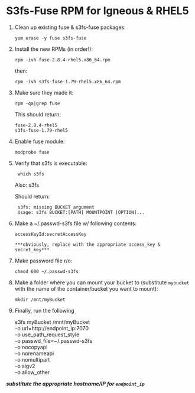 # S3fs-Fuse RPM for Igneous & RHEL5

1.  Clean up existing fuse & s3fs-fuse packages:

        yum erase -y fuse s3fs-fuse

2.  Install the new RPMs (in order!):

        rpm -ivh fuse-2.8.4-rhel5.x86_64.rpm

    then:

        rpm -ivh s3fs-fuse-1.79-rhel5.x86_64.rpm

3.  Make sure they made it:  

        rpm -qa|grep fuse

    This should return:

        fuse-2.8.4-rhel5
        s3fs-fuse-1.79-rhel5
4.  Enable fuse module:

        modprobe fuse

4. Verify that s3fs is executable:

        which s3fs
    Also:
        s3fs

    Should return:

        s3fs: missing BUCKET argument
        Usage: s3fs BUCKET:[PATH] MOUNTPOINT [OPTION]...

5.  Make a ~/.passwd-s3fs file w/ following contents:

        accessKeyId:secretAccessKey

        ***obviously, replace with the appropriate access_key & secret_key***

6.  Make password file r/o:

        chmod 600 ~/.passwd-s3fs

7.  Make a folder where you can mount your bucket to (substitute `mybucket` with the name of the container/bucket you want to mount):

        mkdir /mnt/myBucket

8.  Finally, run the following


    s3fs myBucket /mnt/myBucket \
    -o url=http://endpoint_ip:7070 \
      -o use_path_request_style \
      -o passwd_file=~/.passwd-s3fs \
      -o nocopyapi \
      -o norenameapi \
      -o nomultipart \
      -o sigv2 \
      -o allow_other

***substitute the appropriate hostname/IP for `endpoint_ip`***
